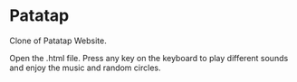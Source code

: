 # Patatap
Clone of Patatap Website.

Open the .html file. Press any key on the keyboard to play different sounds and enjoy the music and random circles.
